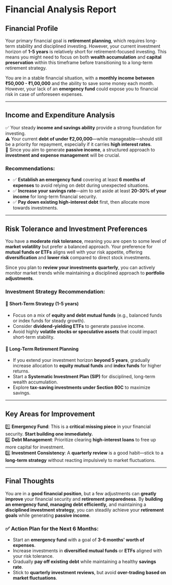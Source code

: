 # Financial Analysis Report

## Financial Profile

Your primary financial goal is **retirement planning**, which requires long-term stability and disciplined investing. However, your current investment horizon of **1-5 years** is relatively short for retirement-focused investing. This means you might need to focus on both **wealth accumulation** and **capital preservation** within this timeframe before transitioning to a long-term retirement strategy.

You are in a stable financial situation, with a **monthly income between ₹50,000 - ₹1,00,000** and the ability to save some money each month. However, your lack of an **emergency fund** could expose you to financial risk in case of unforeseen expenses.

---

## Income and Expenditure Analysis

✅ Your steady **income and savings ability** provide a strong foundation for investing.  
⚠️ Your current **debt of under ₹2,00,000**—while manageable—should still be a priority for repayment, especially if it carries **high interest rates**.  
🎯 Since you aim to generate **passive income**, a structured approach to **investment and expense management** will be crucial.

### Recommendations:

- ✅ **Establish an emergency fund** covering at least **6 months of expenses** to avoid relying on debt during unexpected situations.
- ✅ **Increase your savings rate**—aim to set aside at least **20-30% of your income** for long-term financial security.
- ✅ **Pay down existing high-interest debt** first, then allocate more towards investments.

---

## Risk Tolerance and Investment Preferences

You have a **moderate risk tolerance**, meaning you are open to some level of **market volatility** but prefer a balanced approach. Your preference for **mutual funds or ETFs** aligns well with your risk appetite, offering **diversification** and **lower risk** compared to direct stock investments.

Since you plan to **review your investments quarterly**, you can actively monitor market trends while maintaining a disciplined approach to **portfolio adjustments**.

### Investment Strategy Recommendation:

#### 🔹 Short-Term Strategy (1-5 years)

- Focus on a mix of **equity and debt mutual funds** (e.g., balanced funds or index funds for steady growth).
- Consider **dividend-yielding ETFs** to generate passive income.
- Avoid highly **volatile stocks or speculative assets** that could impact short-term stability.

#### 🔹 Long-Term Retirement Planning

- If you extend your investment horizon **beyond 5 years**, gradually increase allocation to **equity mutual funds** and **index funds** for higher returns.
- Start a **Systematic Investment Plan (SIP)** for disciplined, long-term wealth accumulation.
- Explore **tax-saving investments under Section 80C** to maximize savings.

---

## Key Areas for Improvement

1️⃣ **Emergency Fund**: This is a **critical missing piece** in your financial security. **Start building one immediately.**  
2️⃣ **Debt Management**: Prioritize clearing **high-interest loans** to free up more capital for investment.  
3️⃣ **Investment Consistency**: A **quarterly review** is a good habit—stick to a **long-term strategy** without reacting impulsively to market fluctuations.

---

## Final Thoughts

You are in a **good financial position**, but a few adjustments can **greatly improve** your financial security and **retirement preparedness**. By **building an emergency fund, managing debt efficiently,** and maintaining a **disciplined investment strategy**, you can steadily achieve your **retirement goals** while generating **passive income**.

### ✅ Action Plan for the Next 6 Months:

- Start an **emergency fund** with a goal of **3-6 months' worth of expenses**.
- Increase investments in **diversified mutual funds** or **ETFs** aligned with your risk tolerance.
- Gradually **pay off existing debt** while maintaining a healthy **savings rate**.
- Stick to **quarterly investment reviews**, but avoid **over-trading based on market fluctuations**.
